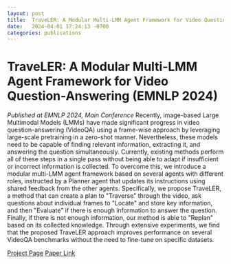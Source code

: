 ```yaml
---
layout: post
title:  TraveLER: A Modular Multi-LMM Agent Framework for Video Question-Answering (EMNLP 2024) 
date:   2024-04-01 17:24:13 -0700
categories: publications
---
```

# TraveLER: A Modular Multi-LMM Agent Framework for Video Question-Answering (EMNLP 2024) 
*Published at EMNLP 2024, Main Conference*
Recently, image-based Large Multimodal Models (LMMs) have made significant progress in video question-answering (VideoQA) using a frame-wise approach by leveraging large-scale pretraining in a zero-shot manner. Nevertheless, these models need to be capable of finding relevant information, extracting it, and answering the question simultaneously. Currently, existing methods perform all of these steps in a single pass without being able to adapt if insufficient or incorrect information is collected. To overcome this, we introduce a modular multi-LMM agent framework based on several agents with different roles, instructed by a Planner agent that updates its instructions using shared feedback from the other agents. Specifically, we propose TraveLER, a method that can create a plan to "Traverse" through the video, ask questions about individual frames to "Locate" and store key information, and then "Evaluate" if there is enough information to answer the question. Finally, if there is not enough information, our method is able to "Replan" based on its collected knowledge. Through extensive experiments, we find that the proposed TraveLER approach improves performance on several VideoQA benchmarks without the need to fine-tune on specific datasets. 

[Project Page](https://traveler-framework.github.io/)
[Paper Link](https://arxiv.org/abs/2404.01476)
